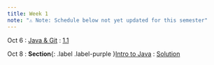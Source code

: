 ```yaml
---
title: Week 1
note: "⚠️ Note: Schedule below not yet updated for this semester"
---
```


Oct 6
: [Java & Git](#)
  : [1.1](#)

Oct 8
: **Section**{: .label .label-purple }[Intro to Java](#)
  : [Solution](#)
